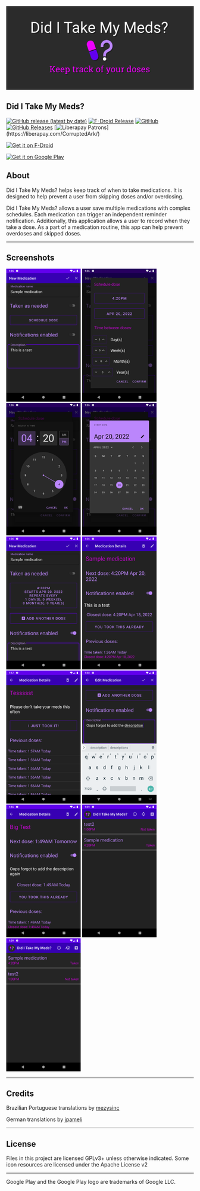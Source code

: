 <img src="fastlane/metadata/android/en-US/images/featureGraphic.png" alt="Banner" width="600" />

## Did I Take My Meds?

[![GitHub release (latest by date)](https://img.shields.io/github/v/release/CorruptedArk/did-i-take-my-meds)](https://github.com/CorruptedArk/did-i-take-my-meds/releases)
[![F-Droid Release](https://img.shields.io/f-droid/v/dev.corruptedark.diditakemymeds)](https://f-droid.org/en/packages/dev.corruptedark.diditakemymeds/)
[![GitHub](https://img.shields.io/github/license/CorruptedArk/did-i-take-my-meds)](https://github.com/CorruptedArk/did-i-take-my-meds/blob/master/LICENSE)
[![GitHub Releases](https://img.shields.io/github/downloads/CorruptedArk/did-i-take-my-meds/latest/total)](https://github.com/CorruptedArk/did-i-take-my-meds/releases)
[![Liberapay Patrons](https://img.shields.io/liberapay/patrons/CorruptedArk.svg?logo=liberapay")](https://liberapay.com/CorruptedArk/)


[<img src="https://fdroid.gitlab.io/artwork/badge/get-it-on.png" alt="Get it on F-Droid" height="90">](https://f-droid.org/packages/dev.corruptedark.diditakemymeds)

<a href='https://play.google.com/store/apps/details?id=dev.corruptedark.diditakemymeds&pcampaignid=pcampaignidMKT-Other-global-all-co-prtnr-py-PartBadge-Mar2515-1'><img alt='Get it on Google Play' height=90 src='https://play.google.com/intl/en_us/badges/static/images/badges/en_badge_web_generic.png'/></a>

## About

Did I Take My Meds? helps keep track of when to take medications. It is designed to help prevent a user from skipping doses and/or overdosing.

Did I Take My Meds? allows a user save multiple medications with complex schedules. Each medication can trigger an independent reminder notification. Additionally, this application allows a user to record when they take a dose. As a part of a medication routine, this app can help prevent overdoses and skipped doses.

---

## Screenshots
<img src="fastlane/metadata/android/en-US/images/phoneScreenshots/01.png" width="200" />
<img src="fastlane/metadata/android/en-US/images/phoneScreenshots/02.png" width="200" />
<img src="fastlane/metadata/android/en-US/images/phoneScreenshots/03.png" width="200" />
<img src="fastlane/metadata/android/en-US/images/phoneScreenshots/04.png" width="200" />
<img src="fastlane/metadata/android/en-US/images/phoneScreenshots/05.png" width="200" />
<img src="fastlane/metadata/android/en-US/images/phoneScreenshots/06.png" width="200" />
<img src="fastlane/metadata/android/en-US/images/phoneScreenshots/07.png" width="200" />
<img src="fastlane/metadata/android/en-US/images/phoneScreenshots/08.png" width="200" />
<img src="fastlane/metadata/android/en-US/images/phoneScreenshots/09.png" width="200" />
<img src="fastlane/metadata/android/en-US/images/phoneScreenshots/10.png" width="200" />
<img src="fastlane/metadata/android/en-US/images/phoneScreenshots/11.png" width="200" />

---
## Credits
Brazilian Portuguese translations by [mezysinc](https://github.com/mezysinc)

German translations by [jpameli](https://github.com/jpameli)

---

## License
Files in this project are licensed GPLv3+ unless otherwise indicated. Some icon resources are licensed under the Apache License v2

---
Google Play and the Google Play logo are trademarks of Google LLC.
